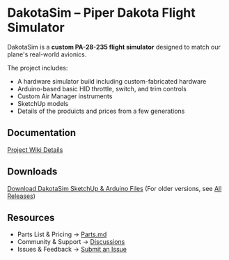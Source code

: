 # DakotaSim – Piper Dakota Flight Simulator

DakotaSim is a **custom PA-28-235 flight simulator** designed to match our plane's real-world avionics. 

The project includes:
- A hardware simulator build including custom-fabricated hardware
- Arduino-based basic HID throttle, switch, and trim controls
- Custom Air Manager instruments
- SketchUp models
- Details of the produicts and prices from a few generations

## Documentation
[Project Wiki Details](https://github.com/radiobillm/DakotaSim/wiki)

## Downloads
[Download DakotaSim SketchUp & Arduino Files](https://github.com/radiobillm/DakotaSim/releases/latest)
(For older versions, see [All Releases](https://github.com/radiobillm/DakotaSim/releases))

## Resources
- Parts List & Pricing → [Parts.md](https://github.com/radiobillm/DakotaSim/blob/main/parts.md)
- Community & Support → [Discussions](https://github.com/radiobillm/DakotaSim/discussions)
- Issues & Feedback → [Submit an Issue](https://github.com/radiobillm/DakotaSim/issues)
